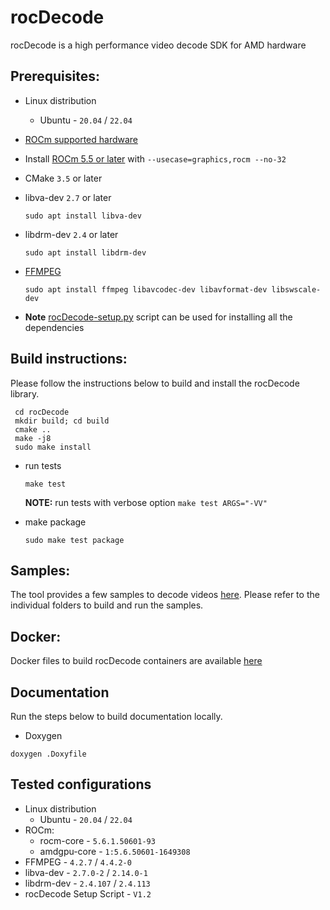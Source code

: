 # rocDecode
rocDecode is a high performance video decode SDK for AMD hardware


## Prerequisites:

* Linux distribution
  + Ubuntu - `20.04` / `22.04`

* [ROCm supported hardware](https://rocm.docs.amd.com/en/latest/release/gpu_os_support.html)

* Install [ROCm 5.5 or later](https://rocmdocs.amd.com/en/latest/deploy/linux/installer/install.html) with `--usecase=graphics,rocm --no-32`

* CMake `3.5` or later

* libva-dev `2.7` or later
  ```
  sudo apt install libva-dev
  ```

* libdrm-dev `2.4` or later
  ```
  sudo apt install libdrm-dev
  ```

* [FFMPEG](https://ffmpeg.org/about.html)
  ```
  sudo apt install ffmpeg libavcodec-dev libavformat-dev libswscale-dev
  ```

* **Note** [rocDecode-setup.py](rocDecode-setup.py) script can be used for installing all the dependencies

## Build instructions:
Please follow the instructions below to build and install the rocDecode library.

```
 cd rocDecode
 mkdir build; cd build
 cmake ..
 make -j8
 sudo make install
```

* run tests
  ```
  make test
  ```
  **NOTE:** run tests with verbose option `make test ARGS="-VV"`

* make package
  ```
  sudo make test package
  ```

## Samples:
The tool provides a few samples to decode videos [here](samples/). Please refer to the individual folders to build and run the samples.

## Docker:
Docker files to build rocDecode containers are available [here](docker/)

## Documentation

Run the steps below to build documentation locally.

* Doxygen 
```
doxygen .Doxyfile
```

## Tested configurations

* Linux distribution
  + Ubuntu - `20.04` / `22.04`
* ROCm: 
  + rocm-core - `5.6.1.50601-93`
  + amdgpu-core - `1:5.6.50601-1649308`
* FFMPEG - `4.2.7` / `4.4.2-0`
* libva-dev - `2.7.0-2` / `2.14.0-1`
* libdrm-dev - `2.4.107` / `2.4.113`
* rocDecode Setup Script - `V1.2`